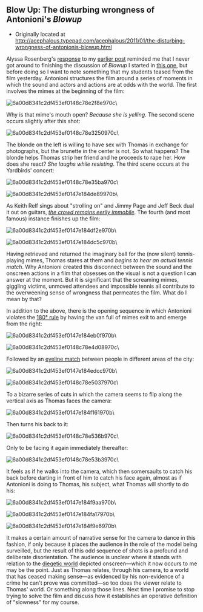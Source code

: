 ## Blow Up: The disturbing wrongness of Antonioni's *Blowup*

 * Originally located at http://acephalous.typepad.com/acephalous/2011/01/the-disturbing-wrongness-of-antonionis-blowup.html

Alyssa Rosenberg's [response](http://alyssarosenberg.blogspot.com/2011/01/waiting-for-other-shoe.html) to my [earlier post](http://acephalous.typepad.com/acephalous/2011/01/slow-horror-syllabus.html) reminded me that I never got around to finishing the discussion of *Blowup* I started in [this one](http://acephalous.typepad.com/acephalous/2011/01/blowing-up-slowly.html), but before doing so I want to note something that my students teased from the film yesterday.  Antonioni structures the film around a series of moments in which the sound and actors and actions are at odds with the world.  The first involves the mimes at the beginning of the film:

![6a00d8341c2df453ef0148c78e2f8e970c](images/film/blow-up-2/6a00d8341c2df453ef0148c78e2f8e970c.jpg)\ 

Why is that mime's mouth open?  *Because she is yelling*.  The second scene occurs slightly after this shot:

![6a00d8341c2df453ef0148c78e3250970c](images/film/blow-up-2/6a00d8341c2df453ef0148c78e3250970c.jpg)\ 

The blonde on the left is willing to have sex with Thomas in exchange for photographs, but the brunette in the center is not.  So what happens?  The blonde helps Thomas strip her friend and he proceeds to rape her.  How does she react?  *She laughs while resisting*.  The third scene occurs at the Yardbirds' concert:

![6a00d8341c2df453ef0148c78e35ba970c](images/film/blow-up-2/6a00d8341c2df453ef0148c78e35ba970c.jpg)\ 

![6a00d8341c2df453ef0147e184de89970b](images/film/blow-up-2/6a00d8341c2df453ef0147e184de89970b.jpg)\ 

As Keith Relf sings about "strolling on" and Jimmy Page and Jeff Beck dual it out on guitars, [*the crowd remains eerily immobile*](http://www.youtube.com/watch?v=_zeza1xeWKM).  The fourth (and most famous) instance finishes up the film:

![6a00d8341c2df453ef0147e184df2e970b](images/film/blow-up-2/6a00d8341c2df453ef0147e184df2e970b.jpg)\ 

![6a00d8341c2df453ef0147e184dc5c970b](images/film/blow-up-2/6a00d8341c2df453ef0147e184dc5c970b.jpg)\ 

Having retrieved and returned the imaginary ball for the (now silent) tennis-playing mimes, Thomas stares at them and *begins to hear an actual tennis match*.  Why Antonioni created this disconnect between the sound and the onscreen actions in a film that obsesses on the visual is not a question I can answer at the moment.  But it is significant that the screaming mimes, giggling victims, unmoved attendees and impossible tennis all contribute to the overweening sense of wrongness that permeates the film.  What do I mean by that?

In addition to the above, there is the opening sequence in which Antonioni violates the [180° rule](http://en.wikipedia.org/wiki/180_degree_rule) by having the van full of mimes exit to and emerge from the right:

![6a00d8341c2df453ef0147e184eb0f970b](images/film/blow-up-2/6a00d8341c2df453ef0147e184eb0f970b.jpg)\ 

![6a00d8341c2df453ef0148c78e4d08970c](images/film/blow-up-2/6a00d8341c2df453ef0148c78e4d08970c.jpg)\ 

Followed by an [eyeline match](http://classes.yale.edu/film-analysis/htmfiles/editing.htm#98485) between people in different areas of the city:

![6a00d8341c2df453ef0147e184edcc970b](images/film/blow-up-2/6a00d8341c2df453ef0147e184edcc970b.jpg)\ 

![6a00d8341c2df453ef0148c78e5037970c](images/film/blow-up-2/6a00d8341c2df453ef0148c78e5037970c.jpg)\ 

To a bizarre series of cuts in which the camera seems to flip along the vertical axis as Thomas faces the camera:

![6a00d8341c2df453ef0147e184f161970b](images/film/blow-up-2/6a00d8341c2df453ef0147e184f161970b.jpg)\ 

Then turns his back to it:

![6a00d8341c2df453ef0148c78e536b970c](images/film/blow-up-2/6a00d8341c2df453ef0148c78e536b970c.jpg)\ 

Only to be facing it again immediately thereafter:

![6a00d8341c2df453ef0148c78e53b3970c](images/film/blow-up-2/6a00d8341c2df453ef0148c78e53b3970c.jpg)\ 

It feels as if he walks into the camera, which then somersaults to catch his back before darting in front of him to catch his face again, almost as if Antonioni is doing to Thomas, his subject, what Thomas will shortly to do his:

![6a00d8341c2df453ef0147e184f9aa970b](images/film/blow-up-2/6a00d8341c2df453ef0147e184f9aa970b.jpg)\ 

![6a00d8341c2df453ef0147e184fa17970b](images/film/blow-up-2/6a00d8341c2df453ef0147e184fa17970b.jpg)\ 

![6a00d8341c2df453ef0147e184f9e6970b](images/film/blow-up-2/6a00d8341c2df453ef0147e184f9e6970b.jpg)\ 

It makes a certain amount of narrative sense for the camera to dance in this fashion, if only because it places the audience in the role of the model being surveilled, but the result of this odd sequence of shots is a profound and deliberate disorientation.  The audience is unclear where it stands with relation to the [diegetic world](http://classes.yale.edu/film-analysis/htmfiles/basic-terms.htm#25890) depicted onscreen—which it now occurs to me may be the point.  Just as Thomas relates, through his camera, to a world that has ceased making sense—as evidenced by his non-evidence of a crime he can't prove was committed—so too does the viewer relate to Thomas' world.
Or something along those lines.  Next time I promise to stop trying to solve the film and discuss how it establishes an operative definition of "slowness" for my course.
